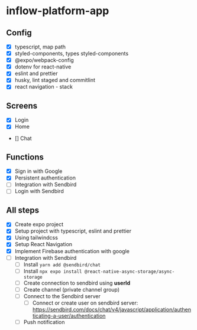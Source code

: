 # inflow-platform-app

## Config

- [x] typescript, map path
- [x] styled-components, types styled-components
- [x] @expo/webpack-config
- [x] dotenv for react-native
- [x] eslint and prettier
- [x] husky, lint staged and commitlint
- [x] react navigation - stack

## Screens

- [x] Login
- [x] Home
- [] Chat

## Functions

- [x] Sign in with Google
- [x] Persistent authentication
- [ ] Integration with Sendbird
- [ ] Login with Sendbird

## All steps

- [x] Create expo project
- [x] Setup project with typescript, eslint and prettier
- [x] Using tailwindcss
- [x] Setup React Navigation
- [x] Implement Firebase authentication with google
- [ ] Integration with Sendbird
  - [ ] Install `yarn add @sendbird/chat`
  - [ ] Install `npx expo install @react-native-async-storage/async-storage`
  - [ ] Create connection to sendbird using **userId**
  - [ ] Create channel (private channel group)
  - [ ] Connect to the Sendbird server
    - [ ] Connect or create user on sendbird server: https://sendbird.com/docs/chat/v4/javascript/application/authenticating-a-user/authentication
  - [ ] Push notification

